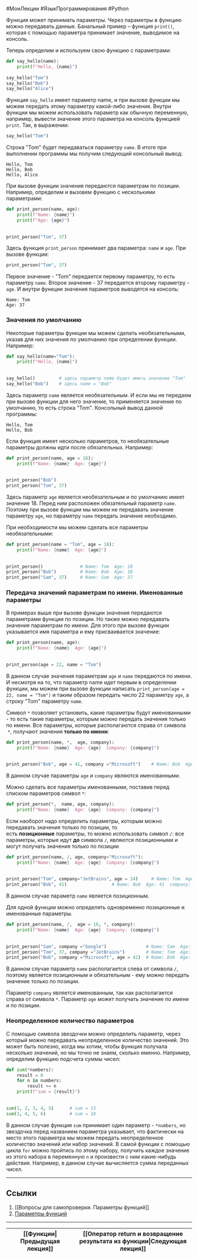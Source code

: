 #МоиЛекции #ЯзыкПрограммирования #Python 

Функция может принимать параметры. Через параметры в функцию можно передавать данные. Банальный пример – функция `print()`, которая с помощью параметра принимает значение, выводимое на консоль.

Теперь определим и используем свою функцию с параметрами:

```python
def say_hello(name):
    print(f"Hello, {name}")
 
say_hello("Tom")
say_hello("Bob")
say_hello("Alice")
```

Функция `say_hello` имеет параметр name, и при вызове функции мы можем передать этому параметру какой-либо значение. Внутри функции мы можем использовать параметр как обычную переменную, например, вывести значение этого параметра на консоль функцией `print`. Так, в выражении:

```python
say_hello("Tom")
```

Строка "Tom" будет передаваться параметру `name`. В итоге при выполнении программы мы получим следующий консольный вывод:

```
Hello, Tom
Hello, Bob
Hello, Alice
```

При вызове функции значения передаются параметрам по позиции. Например, определим и вызовем функцию с несколькими параметрами:

```python
def print_person(name, age):
    print(f"Name: {name}")
    print(f"Age: {age}")
 
 
print_person("Tom", 37)
```

Здесь функция `print_person` принимает два параметра: `name` и `age`. При вызове функции:

```python
print_person("Tom", 37)
```

Первое значение - "Tom" передается первому параметру, то есть параметру `name`. Второе значение - 37 передается второму параметру - `age`. И внутри функции значения параметров выводятся на консоль:

```
Name: Tom
Age: 37
```

### Значения по умолчанию

Некоторые параметры функции мы можем сделать необязательными, указав для них значения по умолчанию при определении функции. Например:

```python
def say_hello(name="Tom"):
    print(f"Hello, {name}")
 
 
say_hello()         # здесь параметр name будет иметь значение "Tom"
say_hello("Bob")    # здесь name = "Bob"
```

Здесь параметр `name` является необязательным. И если мы не передаем при вызове функции для него значение, то применяется значение по умолчанию, то есть строка "Tom". Консольный вывод данной программы:

```
Hello, Tom
Hello, Bob
```

Если функция имеет несколько параметров, то необязательные параметры должны идти после обязательных. Например:

```python
def print_person(name, age = 18):
    print(f"Name: {name}  Age: {age}")
 
 
print_person("Bob")
print_person("Tom", 37)
```

Здесь параметр `age` является необязательным и по умолчанию имеет значение 18. Перед ним расположен обязательный параметр `name`. Поэтому при вызове функции мы можем не передавать значение параметру `age`, но параметру `name` передать значение необходимо.

При необходимости мы можем сделать все параметры необязательными:

```python
def print_person(name = "Tom", age = 18):
    print(f"Name: {name}  Age: {age}")
 
 
print_person()              # Name: Tom  Age: 18
print_person("Bob")         # Name: Bob  Age: 18
print_person("Sam", 37)     # Name: Sam  Age: 37
```

### Передача значений параметрам по имени. Именованные параметры

В примерах выше при вызове функции значения передаются параметрами функции по позиции. Но также можно передавать значения параметрам по имени. Для этого при вызове функции указывается имя параметра и ему присваивается значение:

```python
def print_person(name, age):
    print(f"Name: {name}  Age: {age}")
 
 
print_person(age = 22, name = "Tom")
```

В данном случае значения параметрам `age` и `name` передаются по имени. И несмотря на то, что параметр name идет первым в определении функции, мы можем при вызове функции написать `print_person(age = 22, name = "Tom")` и таким образом передать число 22 параметру `age`, а строку "Tom" параметру `name`.

Символ `*` позволяет установить, какие параметры будут именованными - то есть такие параметры, которым можно передать значения только по имени. Все параметры, которые располагаются справа от символа  `*`, получают значения **только по имени**:

```python
def print_person(name, *,  age, company):
    print(f"Name: {name}  Age: {age}  Company: {company}")
 
 
print_person("Bob", age = 41, company ="Microsoft")    # Name: Bob  Age: 41  company: Microsoft
```

В данном случае параметры `age` и `company` являются именованными.

Можно сделать все параметры именованными, поставив перед списком параметров символ `*`:

```python
def print_person(*,  name, age, company):
    print(f"Name: {name}  Age: {age}  Company: {company}")
```

Если наоборот надо определить параметры, которым можно передавать значения только по позиции, то есть **позиционные** параметры, то можно использовать символ `/`: все параметры, которые идут **до** символа `/`, являются позиционными и могут получать значения только по позиции

```python
def print_person(name, /, age, company="Microsoft"):
    print(f"Name: {name}  Age: {age}  Company: {company}")
 
 
print_person("Tom", company="JetBrains", age = 24)     # Name: Tom  Age: 24  company: JetBrains
print_person("Bob", 41)                 # Name: Bob  Age: 41  company: Microsoft
```

В данном случае параметр `name` является позиционным.

Для одной функции можно определять одновременно позиционные и именованные параметры.

```python
def print_person(name, /,  age = 18, *, company):
    print(f"Name: {name}  Age: {age}  Company: {company}")
 
 
print_person("Sam", company ="Google")               # Name: Sam  Age: 18  company: Google
print_person("Tom", 37, company ="JetBrains")        # Name: Tom  Age: 37  company: JetBrains
print_person("Bob", company ="Microsoft", age = 42)  # Name: Bob  Age: 42  company: Microsoft
```

В данном случае параметр `name` располагается слева от символа `/`, поэтому является позиционным и обязательным - ему можно передать значение только по позиции.

Параметр `company` является именованным, так как располагается справа от символа `*`. Параметр `age` может получать значение по имени и по позиции.

### Неопределенное количество параметров

С помощью символа звездочки можно определить параметр, через который можно передавать неопределенное количество значений. Это может быть полезно, когда мы хотим, чтобы функция получала несколько значений, но мы точно не знаем, сколько именно. Например, определим функцию подсчета суммы чисел:

```python
def sum(*numbers):
    result = 0
    for n in numbers:
        result += n
    print(f"sum = {result}")
 
 
sum(1, 2, 3, 4, 5)      # sum = 15
sum(3, 4, 5, 6)         # sum = 18
```

В данном случае функция `sum` принимает один параметр - `*numbers`, но звездочка перед названием параметра указывает, что фактически на место этого параметра мы можем передать неопределенное количество значений или набор значений. В самой функции с помощью цикла `for` можно пройтись по этому набору, получить каждое значение из этого набора в переменную `n` и произвести с ним какие-нибудь действия. Например, в данном случае вычисляется сумма переданных чисел.

---
## Ссылки

1. [[Вопросы для самопроверки. Параметры функций]]
2. [Параметры функций](https://metanit.com/python/tutorial/2.15.php)

---

| [[Функции\|Предыдущая лекция]] | [[Оператор return и возвращение результата из функции\|Следующая лекция]] |
| ------------------------------ | ------------------------------------------------------------------------- |


